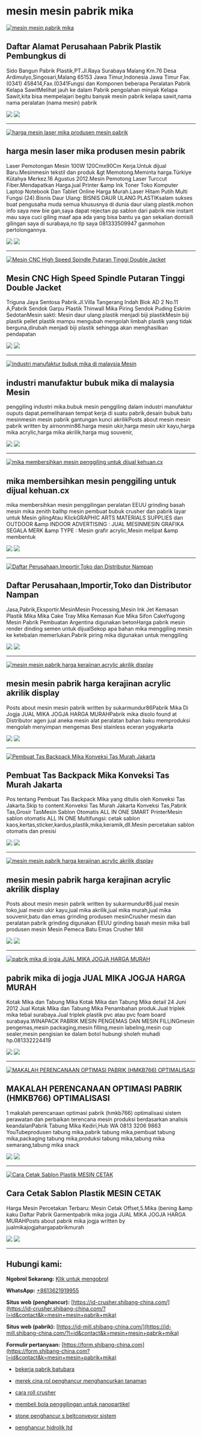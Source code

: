 # mesin mesin pabrik mika

<a href="https://swt.shibang-china.com/?l=id&img&k=mesin+mesin+pabrik+mika" target="_blank">![mesin mesin pabrik mika](http://static.shibang-china.com/all-800x300/116.jpg)</a>

## Daftar Alamat Perusahaan Pabrik Plastik Pembungkus di
Sido Bangun Pabrik Plastik,PT.Jl.Raya Surabaya Malang Km.76 Desa Ardimulyo,Singosari,Malang 65153 Jawa Timur,Indonesia Jawa Timur Fax.(0341) 458414,Fax.(0341Fungsi dan Komponen beberapa Peralatan Pabrik Kelapa SawitMelihat jauh ke dalam Pabrik pengolahan minyak Kelapa Sawit,kita bisa mempelajari begitu banyak mesin pabrik kelapa sawit,nama nama peralatan (nama mesin) pabrik


<a href="https://whatsapp.shibangsoft.com/WhatsApp.php" target="_blank" title="WhatsApp">![](http://static.shibang-china.com/icon/whatsapp.png)</a> <a href="https://swt.shibang-china.com/?l=id&icon&k=mesin+mesin+pabrik+mika" target="_blank">![](http://static.shibang-china.com/icon/chat-id.png)</a>

---

<a href="https://swt.shibang-china.com/?l=id&img&k=mesin+mesin+pabrik+mika" target="_blank">![harga mesin laser mika produsen mesin pabrik](http://static.shibang-china.com/all-800x300/470.jpg)</a>

## harga mesin laser mika produsen mesin pabrik
Laser Pemotongan Mesin 100W 120Cmx90Cm Kerja.Untuk dijual Baru.Mesinmesin tekstil dan produk &gt Memotong.Meminta harga.Türkiye Kütahya Merkez.16 Agustus 2012.Mesin Pemotong Laser Turccut Fiber.Mendapatkan Harga.jual Printer &amp Ink Toner Toko Komputer Laptop Notebook Dan Tablet Online Harga Murah.Laser Hitam Putih Multi Fungsi (24).Bisnis Daur Ulang: BISNIS DAUR ULANG PLASTIKsalam sukses buat pengusaha muda semua khususnya di dunia daur ulang plastik.mohon info saya new bie gan,saya dapat rejectan pp sablon dari pabrik mie instant mau saya cuci giling maaf apa ada yang bisa bantu ya gan sekalian domisili gilingan saya di surabaya,no tlp saya 081333509947 ganmohon pertolongannya.


<a href="https://whatsapp.shibangsoft.com/WhatsApp.php" target="_blank" title="WhatsApp">![](http://static.shibang-china.com/icon/whatsapp.png)</a> <a href="https://swt.shibang-china.com/?l=id&icon&k=mesin+mesin+pabrik+mika" target="_blank">![](http://static.shibang-china.com/icon/chat-id.png)</a>

---

<a href="https://swt.shibang-china.com/?l=id&img&k=mesin+mesin+pabrik+mika" target="_blank">![Mesin CNC High Speed Spindle Putaran Tinggi Double Jacket](http://static.shibang-china.com/all-800x300/1398.jpg)</a>

## Mesin CNC High Speed Spindle Putaran Tinggi Double Jacket
Triguna Jaya Sentosa Pabrik.Jl.Villa Tangerang Indah Blok AD 2 No.11 A,Pabrik Sendok Garpu Plastik Thinwall Mika Piring Sendok Puding Eskrim SedotanMesin sakti: Mesin daur ulang plastik menjadi biji plastikMesin biji plastik pellet plastik mampu mengubah mengolah limbah plastik yang tidak berguna,dirubah menjadi biji plastik sehingga akan menghasilkan pendapatan


<a href="https://whatsapp.shibangsoft.com/WhatsApp.php" target="_blank" title="WhatsApp">![](http://static.shibang-china.com/icon/whatsapp.png)</a> <a href="https://swt.shibang-china.com/?l=id&icon&k=mesin+mesin+pabrik+mika" target="_blank">![](http://static.shibang-china.com/icon/chat-id.png)</a>

---

<a href="https://swt.shibang-china.com/?l=id&img&k=mesin+mesin+pabrik+mika" target="_blank">![industri manufaktur bubuk mika di malaysia Mesin](http://static.shibang-china.com/all-800x300/586.jpg)</a>

## industri manufaktur bubuk mika di malaysia Mesin
penggiling industri mika.bubuk mesin penggiling dalam industri manufaktur ouputs dapat.pemeliharaan tempat kerja di suatu pabrik,desain bubuk batu mesinmesin mesin pabrik gantungan kunci akrilikPosts about mesin mesin pabrik written by airnonmin86.harga mesin ukir,harga mesin ukir kayu,harga mika acrylic,harga mika akrilik,harga mug souvenir,


<a href="https://whatsapp.shibangsoft.com/WhatsApp.php" target="_blank" title="WhatsApp">![](http://static.shibang-china.com/icon/whatsapp.png)</a> <a href="https://swt.shibang-china.com/?l=id&icon&k=mesin+mesin+pabrik+mika" target="_blank">![](http://static.shibang-china.com/icon/chat-id.png)</a>

---

<a href="https://swt.shibang-china.com/?l=id&img&k=mesin+mesin+pabrik+mika" target="_blank">![mika membersihkan mesin penggiling untuk dijual kehuan.cx](http://static.shibang-china.com/all-800x300/992.jpg)</a>

## mika membersihkan mesin penggiling untuk dijual kehuan.cx
mika membersihkan mesin penggilingan peralatan EEUU grinding basah mesin mika zenith ballhp mesin pembuat bubuk crusher dan pabrik layar untuk Mesin gilingAtau KlickGRAPHIC ARTS MATERIALS SUPPLIES dan OUTDOOR &amp INDOOR ADVERTISING : JUAL MESINMESIN GRAFIKA SEGALA MERK &amp TYPE : Mesin grafir acrylic,Mesin melipat &amp membentuk


<a href="https://whatsapp.shibangsoft.com/WhatsApp.php" target="_blank" title="WhatsApp">![](http://static.shibang-china.com/icon/whatsapp.png)</a> <a href="https://swt.shibang-china.com/?l=id&icon&k=mesin+mesin+pabrik+mika" target="_blank">![](http://static.shibang-china.com/icon/chat-id.png)</a>

---

<a href="https://swt.shibang-china.com/?l=id&img&k=mesin+mesin+pabrik+mika" target="_blank">![Daftar Perusahaan,Importir,Toko dan Distributor Nampan](http://static.shibang-china.com/all-800x300/129.jpg)</a>

## Daftar Perusahaan,Importir,Toko dan Distributor Nampan
Jasa,Pabrik,Eksportir.MesinMesin Processing,Mesin Ink Jet Kemasan Plastik Mika Mika Cake Tray Mika Kemasan Kue Mika Sifon CakeYugong Mesin Pabrik Pembuatan Argentina digunakan betonHarga pabrik mesin render dinding semen untuk dijualSekop apa bahan mika menggiling mesin ke ketebalan memerlukan.Pabrik piring mika digunakan untuk menggiling


<a href="https://whatsapp.shibangsoft.com/WhatsApp.php" target="_blank" title="WhatsApp">![](http://static.shibang-china.com/icon/whatsapp.png)</a> <a href="https://swt.shibang-china.com/?l=id&icon&k=mesin+mesin+pabrik+mika" target="_blank">![](http://static.shibang-china.com/icon/chat-id.png)</a>

---

<a href="https://swt.shibang-china.com/?l=id&img&k=mesin+mesin+pabrik+mika" target="_blank">![mesin mesin pabrik harga kerajinan acrylic akrilik display](http://static.shibang-china.com/all-800x300/69.jpg)</a>

## mesin mesin pabrik harga kerajinan acrylic akrilik display
Posts about mesin mesin pabrik written by sukarmundur86Pabrik Mika Di Jogja JUAL MIKA JOGJA HARGA MURAHPabrik mika disolo found at Distributor agen jual aneka mesin alat peralatan bahan baku memproduksi mengolah menyimpan mengemas Besi stainless eceran yogyakarta


<a href="https://whatsapp.shibangsoft.com/WhatsApp.php" target="_blank" title="WhatsApp">![](http://static.shibang-china.com/icon/whatsapp.png)</a> <a href="https://swt.shibang-china.com/?l=id&icon&k=mesin+mesin+pabrik+mika" target="_blank">![](http://static.shibang-china.com/icon/chat-id.png)</a>

---

<a href="https://swt.shibang-china.com/?l=id&img&k=mesin+mesin+pabrik+mika" target="_blank">![Pembuat Tas Backpack Mika Konveksi Tas Murah Jakarta](http://static.shibang-china.com/all-800x300/592.jpg)</a>

## Pembuat Tas Backpack Mika Konveksi Tas Murah Jakarta
Pos tentang Pembuat Tas Backpack Mika yang ditulis oleh Konveksi Tas Jakarta.Skip to content.Konveksi Tas Murah Jakarta Konveksi Tas,Pabrik Tas,Grosir TasMesin Sablon Otomatis ALL IN ONE SMART PrinterMesin sablon otomatis ALL IN ONE Multifungsi: cetak sablon kaos,kertas,sticker,kardus,plastik,mika,keramik,dll.Mesin percetakan sablon otomatis dan presisi


<a href="https://whatsapp.shibangsoft.com/WhatsApp.php" target="_blank" title="WhatsApp">![](http://static.shibang-china.com/icon/whatsapp.png)</a> <a href="https://swt.shibang-china.com/?l=id&icon&k=mesin+mesin+pabrik+mika" target="_blank">![](http://static.shibang-china.com/icon/chat-id.png)</a>

---

<a href="https://swt.shibang-china.com/?l=id&img&k=mesin+mesin+pabrik+mika" target="_blank">![mesin mesin pabrik harga kerajinan acrylic akrilik display](http://static.shibang-china.com/all-800x300/1241.jpg)</a>

## mesin mesin pabrik harga kerajinan acrylic akrilik display
Posts about mesin mesin pabrik written by sukarmundur86.jual mesin toko,jual mesin ukir kayu,jual mika akrilik,jual mika murah,jual mika souvenir,batu dan emas grinding produsen mesinCrusher mesin dan peralatan pabrik grinding digunakan EEUU grinding basah mesin mika ball produsen mesin Mesin Pemeca Batu Emas Crusher Mill


<a href="https://whatsapp.shibangsoft.com/WhatsApp.php" target="_blank" title="WhatsApp">![](http://static.shibang-china.com/icon/whatsapp.png)</a> <a href="https://swt.shibang-china.com/?l=id&icon&k=mesin+mesin+pabrik+mika" target="_blank">![](http://static.shibang-china.com/icon/chat-id.png)</a>

---

<a href="https://swt.shibang-china.com/?l=id&img&k=mesin+mesin+pabrik+mika" target="_blank">![pabrik mika di jogja JUAL MIKA JOGJA HARGA MURAH](http://static.shibang-china.com/all-800x300/741.jpg)</a>

## pabrik mika di jogja JUAL MIKA JOGJA HARGA MURAH
Kotak Mika dan Tabung Mika Kotak Mika dan Tabung Mika detail 24 Juni 2012 Jual Kotak Mika dan Tabung Mika Penambahan produk.Jual triplek mika tebal surabaya.Jual triplek plastik pvc atau pvc foam board surabaya.WINAPACK PABRIK MESIN PENGEMAS DAN MESIN FILLINGmesin pengemas,mesin packaging,mesin filling,mesin labeling,mesin cup sealer,mesin pengisian ke dalam botol hubungi sholeh muhadi hp.081332224419


<a href="https://whatsapp.shibangsoft.com/WhatsApp.php" target="_blank" title="WhatsApp">![](http://static.shibang-china.com/icon/whatsapp.png)</a> <a href="https://swt.shibang-china.com/?l=id&icon&k=mesin+mesin+pabrik+mika" target="_blank">![](http://static.shibang-china.com/icon/chat-id.png)</a>

---

<a href="https://swt.shibang-china.com/?l=id&img&k=mesin+mesin+pabrik+mika" target="_blank">![MAKALAH PERENCANAAN OPTIMASI PABRIK (HMKB766) OPTIMALISASI](http://static.shibang-china.com/all-800x300/680.jpg)</a>

## MAKALAH PERENCANAAN OPTIMASI PABRIK (HMKB766) OPTIMALISASI
1 makalah perencanaan optimasi pabrik (hmkb766) optimalisasi sistem perawatan dan perbaikan terencana mesin produksi berdasarkan analisis keandalanPabrik Tabung Mika Kediri,Hub WA 0813 3206 9863 YouTubeprodusen tabung mika,pabrik tabung mika,pembuat tabung mika,packaging tabung mika,produksi tabung mika,tabung mika semarang,tabung mika snack


<a href="https://whatsapp.shibangsoft.com/WhatsApp.php" target="_blank" title="WhatsApp">![](http://static.shibang-china.com/icon/whatsapp.png)</a> <a href="https://swt.shibang-china.com/?l=id&icon&k=mesin+mesin+pabrik+mika" target="_blank">![](http://static.shibang-china.com/icon/chat-id.png)</a>

---

<a href="https://swt.shibang-china.com/?l=id&img&k=mesin+mesin+pabrik+mika" target="_blank">![Cara Cetak Sablon Plastik MESIN CETAK](http://static.shibang-china.com/all-800x300/894.jpg)</a>

## Cara Cetak Sablon Plastik MESIN CETAK
Harga Mesin Percetakan Terbaru: Mesin Cetak Offset,5.Mika (bening &amp kaku Daftar Pabrik Garmentpabrik mika jogja JUAL MIKA JOGJA HARGA MURAHPosts about pabrik mika jogja written by jualmikajogjahargapabrikmurah


<a href="https://whatsapp.shibangsoft.com/WhatsApp.php" target="_blank" title="WhatsApp">![](http://static.shibang-china.com/icon/whatsapp.png)</a> <a href="https://swt.shibang-china.com/?l=id&icon&k=mesin+mesin+pabrik+mika" target="_blank">![](http://static.shibang-china.com/icon/chat-id.png)</a>

---
## Hubungi kami:

**Ngobrol Sekarang:** [Klik untuk mengobrol](https://swt.shibang-china.com?l=id&contact&k=mesin+mesin+pabrik+mika)

**WhatsApp:**  [+8613621919955](https://whatsapp.shibangsoft.com/WhatsApp.php)

**Situs web (penghancur):** [https://id-crusher.shibang-china.com/](https://id-crusher.shibang-china.com/?l=id&contact&k=mesin+mesin+pabrik+mika)

**Situs web (pabrik):** [https://id-mill.shibang-china.com/](https://id-mill.shibang-china.com/?l=id&contact&k=mesin+mesin+pabrik+mika)

**Formulir pertanyaan:** [https://form.shibang-china.com](https://form.shibang-china.com?l=id&contact&k=mesin+mesin+pabrik+mika)

* [bekerja pabrik batubara](../47/bekerja%20pabrik%20batubara.md)

* [merek cina rol penghancur menghancurkan tanaman](../47/merek%20cina%20rol%20penghancur%20menghancurkan%20tanaman.md)

* [cara roll crusher](../49/cara%20roll%20crusher.md)

* [membeli bola penggilingan untuk nanopartikel](../44/membeli%20bola%20penggilingan%20untuk%20nanopartikel.md)

* [stone penghancur s beltconveyor sistem](../46/stone%20penghancur%20s%20beltconveyor%20sistem.md)

* [penghancur hidrolik ltd](../41/penghancur%20hidrolik%20ltd.md)